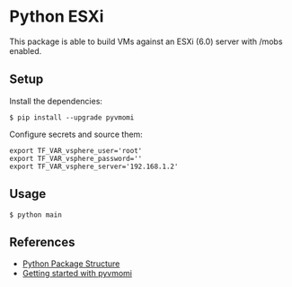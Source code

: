 # Python ESXi
This package is able to build VMs against an ESXi (6.0) server with /mobs enabled.


## Setup

Install the dependencies:
```
$ pip install --upgrade pyvmomi
```

Configure secrets and source them:
```
export TF_VAR_vsphere_user='root'
export TF_VAR_vsphere_password=''
export TF_VAR_vsphere_server='192.168.1.2'
```


## Usage

```
$ python main
```


## References
- [Python Package Structure](http://python-packaging.readthedocs.io/en/latest/minimal.html)
- [Getting started with pyvmomi](https://www.jacobtomlinson.co.uk/vmware/2016/06/22/using-vmware-esxi-vsphere-python-api/)

